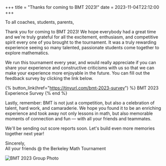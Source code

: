 +++
title = "Thanks for coming to BMT 2023!"
date = 2023-11-04T22:12:00
+++

To all coaches, students, parents,

Thank you for coming to BMT 2023! We hope everybody had a great time and we're
truly grateful for all the excitement, enthusiasm, and competitive spirit every
one of you brought to the tournament. It was a truly rewarding experience seeing
so many talented, passionate students come together to explore mathematics.

<!-- more -->

We run this tournament every year, and would really appreciate if you can share
your experience and constructive criticisms with us so that we can make your
experience more enjoyable in the future. You can fill out the feedback survey by
clicking the link below.

{% button_link(href="https://tinyurl.com/bmt-2023-survey") %} BMT 2023
Experience Survey {% end %}

Lastly, remember: BMT is not just a competition, but also a celebration of
talent, hard work, and camaraderie. We hope you found it to be an enriching
experience and took away not only lessons in math, but also memorable moments of
connection and fun — with all your friends and teammates.

We'll be sending out score reports soon. Let's build even more memories together
next year!

Sincerely,\
All your friends @ the Berkeley Math Tournament

![BMT 2023 Group Photo](/assets/2023-group-photo.jpg)

